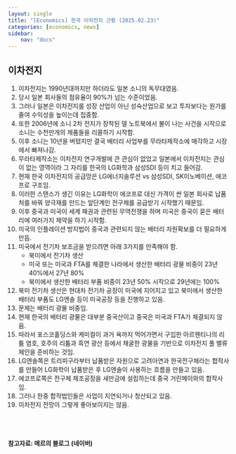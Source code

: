 ```yaml
---
layout: single
title: "[Economics] 한국 이차전지 근황 (2025.02.23)"
categories: [economics, news]
sidebar:
    nav: "docs"
---
```


## 이차전지
1. 이차전지는 1990년대까지만 하더라도 일본 소니의 독무대였음.
1. 당시 일본 회사들의 점유율이 90%가 넘는 수준이었음.
1. 그러나 일본은 이차전지를 성장 산업이 아닌 성숙산업으로 보고 투자보다는 원가를 줄여 수익성을 높이는데 집중함.
1. 또한 2006년에 소니 2차 전지가 장착된 델 노트북에서 불이 나는 사건을 시작으로 소니는 수천만개의 제품들을 리콜하기 시작함.
1. 이후 소니는 10년을 버텼지만 결국 배터리 사업부를 무라타제작소에 매각하고 시장에서 빠져나감.
1. 무라타제작소는 이차전지 연구개발에 큰 관심이 없었고 일본에서 이차전지는 관심이 없는 영역이라 그 자리를 한국의 LG화학과 삼성SDI 등이 치고 들어감.
1. 현재 한국 이차전지의 공급망은 LG에너지솔루션 vs 삼성SDI, SK이노베이션, 에코프로 구조임.
1. 이러한 스탠스가 생긴 이유는 LG화학이 에코프로 대신 가격이 싼 일본 회사로 납품처를 바꿔 양극재를 만드는 앞단계인 전구체를 공급받기 시작했기 때문임.
1. 이후 중국과 미국이 세계 패권과 관련된 무역전쟁을 하며 미국은 중국이 묻은 배터리에 여러가지 제약을 하기 시작함.
1. 미국의 인플레이션 방지법이 중국과 관련되지 않는 배터리 자원확보를 더 필요하게 만듬.
1. 미국에서 전기차 보조금을 받으려면 아래 3가지를 만족해야 함.
    - 북미에서 전기차 생산
    - 미국 또는 미국과 FTA를 체결한 나라에서 생산한 배터리 광물 비중이 23년 40%에서 27년 80%
    - 북미에서 생산한 배터리 부품 비중이 23년 50% 시작으로 29년에는 100%
1. 북미 전기차 생산은 현대차 전기차 공장이 미국에 지어지고 있고 북미에서 생산한 배터리 부품도 LG엔솔 등이 미국공장 등을 진행하고 있음.
1. 문제는 배터리 광물 비중임.
1. 현재 한국의 배터리 광물은 대부분 중국산이고 중국은 미국과 FTA가 체결되지 않음.
1. 따라서 포스코홀딩스와 케미컬이 과거 욕까지 먹어가면서 구입한 아르헨티나의 리튬 염호, 호주의 리튬과 흑연 광산 등에서 채굴한 광물을 기반으로 이차전지 풀 밸류체인을 준비하는 것임.
1. LG엔솔쪽은 트리피구라부터 납품받은 자원으로 고려아연과 한국전구체라는 합작사를 만들어 LG화학이 납품받은 후 LG엔솔이 사용하는 흐름을 만들고 있음.
1. 에코프로쪽은 전구체 제조공장을 새만금에 설립하는데 중국 거린메이와의 합작사임.
1. 그러나 한중 합작법인들은 사업이 지연되거나 청산되고 있음.
1. 이차전지 전망이 그렇게 좋아보이지는 않음.



<br/>
<br/>

#### 참고자료: 메르의 블로그 (네이버) 